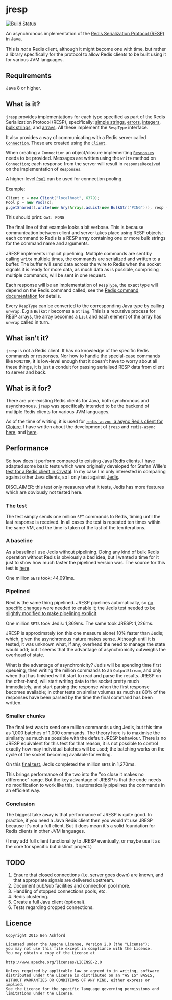 # jresp

[![Build Status](https://travis-ci.org/benashford/jresp.svg?branch=master)](https://travis-ci.org/benashford/jresp)

An asynchronous implementation of the [Redis Serialization Protocol (RESP)](http://redis.io/topics/protocol) in Java.

This is *not* a Redis client, although it might become one with time, but rather a library specifically for the protocol to allow Redis clients to be built using it for various JVM languages.

## Requirements

Java 8 or higher.

## What is it?

`jresp` provides implementations for each type specified as part of the Redis Serialization Protocol (RESP), specifically: [simple strings](src/main/java/jresp/protocol/SimpleStr.java), [errors](src/main/java/jresp/protocol/Err.java), [integers](src/main/java/jresp/protocol/Int.java), [bulk strings](src/main/java/jresp/protocol/BulkStr.java), and [arrays](src/main/java/jresp/protocol/Ary.java).  All these implement the `RespType` interface.

It also provides a way of communicating with a Redis server called [`Connection`](src/main/java/jresp/Connection.java).  These are created using the [`Client`](src/main/java/jresp/Client.java).

When creating a `Connection` an object/closure implementing [`Responses`](src/main/java/jresp/Responses.java) needs to be provided.  Messages are written using the `write` method on `Connection`; each response from the server will result in `responseReceived` on the implementation of `Responses`.

A higher-level [`Pool`](src/main/java/jresp/pool/Pool.java) can be used for connection pooling.

Example:

```java
Client c = new Client("localhost", 6379);
Pool p = new Pool(c);
p.getShared().write(new Ary(Arrays.asList(new BulkStr("PING"))), resp -> System.out.println("Got: " + resp));
```

This should print: `Got: PONG`

The final line of that example looks a bit verbose.  This is because communication between client and server takes place using RESP objects; each command to Redis is a RESP array containing one or more bulk strings for the command name and arguments.

JRESP implements implicit pipelining.  Multiple commands are sent by calling `write` multiple times, the commands are serialized and written to a buffer.  The buffer will send data across the wire to Redis when the socket signals it is ready for more data, as much data as is possible, comprising multiple commands, will be sent in one request.

Each response will be an implementation of `RespType`, the exact type will depend on the Redis command called, see the [Redis command documentation](http://redis.io/commands) for details.

Every `RespType` can be converted to the corresponding Java type by calling `unwrap`.  E.g a `BulkStr` becomes a `String`.  This is a recursive process for RESP arrays, the array becomes a `List` and each element of the array has `unwrap` called in turn.

## What isn't it?

`jresp` is not a Redis client.  It has no knowledge of the specific Redis commands or responses.  Nor how to handle the special-case commands like `MONITOR`, it is low-level enough that it doesn't have to worry about all these things, it is just a conduit for passing serialised RESP data from client to server and back.

## What is it for?

There are pre-existing Redis clients for Java, both synchronous and asynchronous.  `jresp` was specifically intended to be the backend of multiple Redis clients for various JVM languages.

As of the time of writing, it is used for [`redis-async`, a async Redis client for Clojure](https://github.com/benashford/redis-async).  I have written about the development of `jresp` and `redis-async` [here](http://benashford.github.io/blog/2015/06/02/java-in-a-polygot-jvm-world/), and [here](http://benashford.github.io/blog/2015/09/13/building-an-event-based-redis-client-in-java).

## Performance

So how does it perform compared to existing Java Redis clients.  I have adapted some basic tests which were originally developed for Stefan Wille's [test for a Redis client in Crystal](https://www.stefanwille.com/2015/05/redis-clients-crystal-vs-ruby-vs-c-vs-go/).  In my case I'm only interested in comparing against other Java clients, so I only test against [Jedis](https://github.com/xetorthio/jedis).

DISCLAIMER: this test only measures what it tests, Jedis has more features which are obviously not tested here.

### The test

The test simply sends one million `SET` commands to Redis, timing until the last response is received.  In all cases the test is repeated ten times within the same VM, and the time is taken of the last of the ten iterations.

### A baseline

As a baseline I use Jedis without pipelining.  Doing any kind of bulk Redis operation without Redis is obviously a bad idea, but I wanted a time for it just to show how much faster the pipelined version was.  The source for this test is [here](https://github.com/benashford/redis-client-benchmarks/blob/efe30991812f7fd3b84c44c423860fe0f1be8bfa/Java/JavaJedisPerformance.java#L13-L23).

One million `SET`s took: 44,091ms.

### Pipelined

Next is the same thing pipelined.  JRESP pipelines automatically, so [no specific changes](https://github.com/benashford/redis-client-benchmarks/blob/efe30991812f7fd3b84c44c423860fe0f1be8bfa/JResp/JRespPerformance.java#L23-L42) were needed to enable it; the Jedis test needed to be [slightly modified to make pipelining explicit](https://github.com/benashford/redis-client-benchmarks/blob/efe30991812f7fd3b84c44c423860fe0f1be8bfa/Java/JavaJedisPerformance.java#L25-L37).

One million `SET`s took Jedis: 1,369ms.  The same took JRESP: 1,226ms.

JRESP is approximately (on this one measure alone) 10% faster than Jedis; which, given the asynchronous nature makes sense.  Although until it is tested, it was unknown what, if any, overhead the need to manage the state would add; but it seems that the advantage of asynchronicity outweighs the overhead of state.

What is the advantage of asynchronicity? Jedis will be spending time first queueing, then writing the million commands to an `OutputStream`, and only when that has finished will it start to read and parse the results.  JRESP on the other-hand, will start writing data to the socket pretty much immediately, and start parsing the response when the first response becomes available; in other tests on similar volumes as much as 80% of the responses have been parsed by the time the final command has been written.

### Smaller chunks

The final test was to send one million commands using Jedis, but this time as 1,000 batches of 1,000 commands.  The theory here is to maximise the similarity as much as possible with the default JRESP behaviour.  There is no JRESP equivalent for this test for that reason, it is not possible to control exactly how may individual batches will be used; the batching works on the cycle of the socket becoming available for writing.

On this [final test](https://github.com/benashford/redis-client-benchmarks/blob/efe30991812f7fd3b84c44c423860fe0f1be8bfa/Java/JavaJedisPerformance.java#L39-L53), Jedis completed the million `SET`s in 1,270ms.

This brings performance of the two into the "so close it makes no difference" range.  But the key advantage of JRESP is that the code needs no modification to work like this, it automatically pipelines the commands in an efficient way.

### Conclusion

The biggest take away is that performance of JRESP is quite good.  In practice, if you need a Java Redis client then you wouldn't use JRESP because it's not a full client.  But it does mean it's a solid foundation for Redis clients in other JVM languages.

(I may add full client functionality to JRESP eventually, or maybe use it as the core for specific but distinct project.)

## TODO

1. Ensure that closed connections (i.e. server goes down) are known, and that appropriate signals are delivered upstream.
2. Document pub/sub facilities and connection pool more.
3. Handling of stopped connections pools, etc.
4. Redis clustering.
5. Create a full Java client (optional).
6. Tests regarding dropped connections.

## Licence

```
Copyright 2015 Ben Ashford

Licensed under the Apache License, Version 2.0 (the "License");
you may not use this file except in compliance with the License.
You may obtain a copy of the License at

http://www.apache.org/licenses/LICENSE-2.0

Unless required by applicable law or agreed to in writing, software
distributed under the License is distributed on an "AS IS" BASIS,
WITHOUT WARRANTIES OR CONDITIONS OF ANY KIND, either express or implied.
See the License for the specific language governing permissions and
limitations under the License.
```

